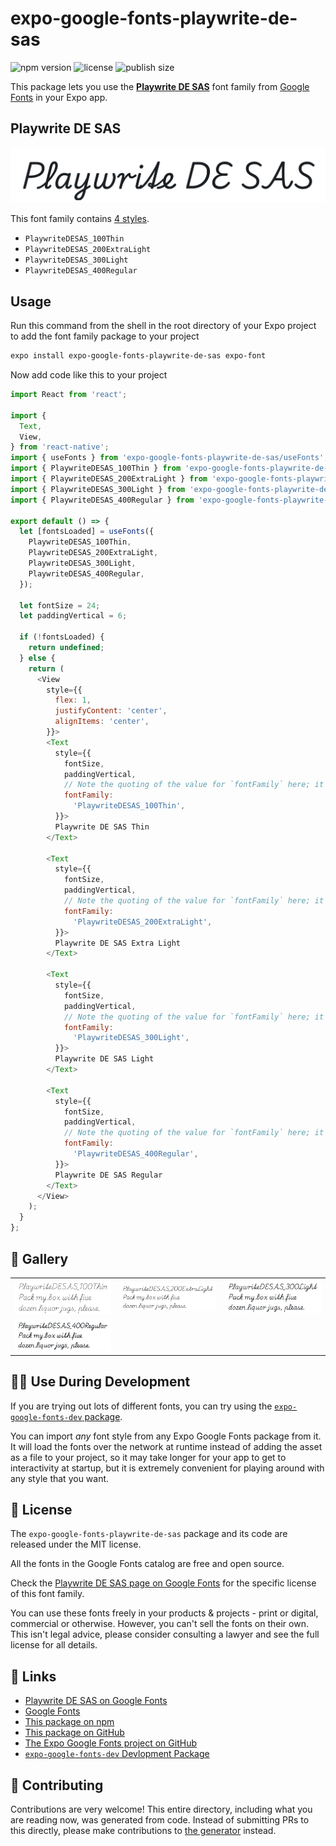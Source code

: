 # expo-google-fonts-playwrite-de-sas

![npm version](https://flat.badgen.net/npm/v/expo-google-fonts-playwrite-de-sas)
![license](https://flat.badgen.net/github/license/expo/google-fonts)
![publish size](https://flat.badgen.net/packagephobia/install/expo-google-fonts-playwrite-de-sas)

This package lets you use the [**Playwrite DE SAS**](https://fonts.google.com/specimen/Playwrite+DE+SAS) font family from [Google Fonts](https://fonts.google.com/) in your Expo app.

## Playwrite DE SAS

![Playwrite DE SAS](./font-family.png)

This font family contains [4 styles](#-gallery).

- `PlaywriteDESAS_100Thin`
- `PlaywriteDESAS_200ExtraLight`
- `PlaywriteDESAS_300Light`
- `PlaywriteDESAS_400Regular`

## Usage

Run this command from the shell in the root directory of your Expo project to add the font family package to your project
```sh
expo install expo-google-fonts-playwrite-de-sas expo-font
```

Now add code like this to your project
```js
import React from 'react';

import {
  Text,
  View,
} from 'react-native';
import { useFonts } from 'expo-google-fonts-playwrite-de-sas/useFonts';
import { PlaywriteDESAS_100Thin } from 'expo-google-fonts-playwrite-de-sas/100Thin';
import { PlaywriteDESAS_200ExtraLight } from 'expo-google-fonts-playwrite-de-sas/200ExtraLight';
import { PlaywriteDESAS_300Light } from 'expo-google-fonts-playwrite-de-sas/300Light';
import { PlaywriteDESAS_400Regular } from 'expo-google-fonts-playwrite-de-sas/400Regular';

export default () => {
  let [fontsLoaded] = useFonts({
    PlaywriteDESAS_100Thin,
    PlaywriteDESAS_200ExtraLight,
    PlaywriteDESAS_300Light,
    PlaywriteDESAS_400Regular,
  });

  let fontSize = 24;
  let paddingVertical = 6;

  if (!fontsLoaded) {
    return undefined;
  } else {
    return (
      <View
        style={{
          flex: 1,
          justifyContent: 'center',
          alignItems: 'center',
        }}>
        <Text
          style={{
            fontSize,
            paddingVertical,
            // Note the quoting of the value for `fontFamily` here; it expects a string!
            fontFamily:
              'PlaywriteDESAS_100Thin',
          }}>
          Playwrite DE SAS Thin
        </Text>

        <Text
          style={{
            fontSize,
            paddingVertical,
            // Note the quoting of the value for `fontFamily` here; it expects a string!
            fontFamily:
              'PlaywriteDESAS_200ExtraLight',
          }}>
          Playwrite DE SAS Extra Light
        </Text>

        <Text
          style={{
            fontSize,
            paddingVertical,
            // Note the quoting of the value for `fontFamily` here; it expects a string!
            fontFamily:
              'PlaywriteDESAS_300Light',
          }}>
          Playwrite DE SAS Light
        </Text>

        <Text
          style={{
            fontSize,
            paddingVertical,
            // Note the quoting of the value for `fontFamily` here; it expects a string!
            fontFamily:
              'PlaywriteDESAS_400Regular',
          }}>
          Playwrite DE SAS Regular
        </Text>
      </View>
    );
  }
};

```

## 🔡 Gallery


||||
|-|-|-|
|![PlaywriteDESAS_100Thin](.//100Thin/PlaywriteDESAS_100Thin.ttf.png)|![PlaywriteDESAS_200ExtraLight](.//200ExtraLight/PlaywriteDESAS_200ExtraLight.ttf.png)|![PlaywriteDESAS_300Light](.//300Light/PlaywriteDESAS_300Light.ttf.png)||
|![PlaywriteDESAS_400Regular](.//400Regular/PlaywriteDESAS_400Regular.ttf.png)||||


## 👩‍💻 Use During Development

If you are trying out lots of different fonts, you can try using the [`expo-google-fonts-dev` package](https://github.com/freeboub/google-fonts/tree/master/font-packages/dev#readme).

You can import *any* font style from any Expo Google Fonts package from it. It will load the fonts
over the network at runtime instead of adding the asset as a file to your project, so it may take longer
for your app to get to interactivity at startup, but it is extremely convenient
for playing around with any style that you want.

## 📖 License

The `expo-google-fonts-playwrite-de-sas` package and its code are released under the MIT license.

All the fonts in the Google Fonts catalog are free and open source.

Check the [Playwrite DE SAS page on Google Fonts](https://fonts.google.com/specimen/Playwrite+DE+SAS) for the specific license of this font family.

You can use these fonts freely in your products & projects - print or digital, commercial or otherwise. However, you can't sell the fonts on their own. This isn't legal advice, please consider consulting a lawyer and see the full license for all details.

## 🔗 Links

- [Playwrite DE SAS on Google Fonts](https://fonts.google.com/specimen/Playwrite+DE+SAS)
- [Google Fonts](https://fonts.google.com/)
- [This package on npm](https://www.npmjs.com/package/expo-google-fonts-playwrite-de-sas)
- [This package on GitHub](https://github.com/freeboub/google-fonts/tree/master/font-packages/playwrite-de-sas)
- [The Expo Google Fonts project on GitHub](https://github.com/freeboub/google-fonts)
- [`expo-google-fonts-dev` Devlopment Package](https://github.com/freeboub/google-fonts/tree/master/font-packages/dev)

## 🤝 Contributing

Contributions are very welcome! This entire directory, including what you are reading now, was generated from code. Instead of submitting PRs to this directly, please make contributions to [the generator](https://github.com/freeboub/google-fonts/tree/master/packages/generator) instead.
